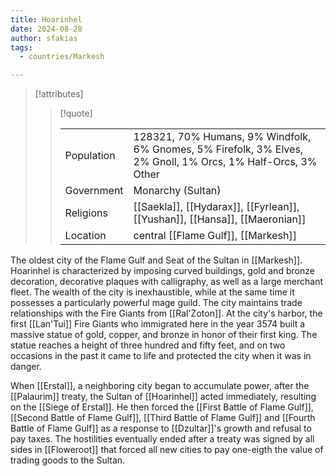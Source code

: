 ```yaml
---
title: Hoarinhel
date: 2024-08-28
author: sfakias
tags:
  - countries/Markesh

---
```

> [!attributes]
> 
> > [!quote]
> >
> > | | |
> > | --- | --- |
> > | Population | 128321, 70% Humans, 9% Windfolk, 6% Gnomes, 5% Firefolk, 3% Elves, 2% Gnoll, 1% Orcs, 1% Half-Orcs, 3% Other |
> > | Government | Monarchy (Sultan) |
> > | Religions | [[Saekla]], [[Hydarax]], [[Fyrlean]], [[Yushan]], [[Hansa]], [[Maeronian]] |
> > | Location | central [[Flame Gulf]], [[Markesh]] |

The oldest city of the Flame Gulf and Seat of the Sultan in [[Markesh]]. Hoarinhel is characterized by imposing curved buildings, gold and bronze decoration, decorative plaques with calligraphy, as well as a large merchant fleet. The wealth of the city is inexhaustible, while at the same time it possesses a particularly powerful mage guild. The city  maintains trade relationships with the Fire Giants from [[Ral'Zoton]]. At the city's harbor, the first [[Lan'Tui]] Fire Giants who immigrated here in the year 3574 built a massive statue of gold, copper, and bronze in honor of their first king. The statue reaches a height of three hundred and fifty feet, and on two occasions in the past it came to life and protected the city when it was in danger.


When [[Erstal]], a neighboring city began to accumulate power, after the [[Palaurim]] treaty, the Sultan of [[Hoarinhel]] acted immediately, resulting on the [[Siege of Erstal]]. He then forced the [[First Battle of Flame Gulf]], [[Second Battle of Flame Gulf]], [[Third Battle of Flame Gulf]] and [[Fourth Battle of Flame Gulf]] as a response to [[Dzultar]]'s growth and refusal to pay taxes. The hostilities eventually ended after a treaty was signed by all sides in [[Floweroot]] that forced all new cities to pay one-eigth the value of trading goods to the Sultan.